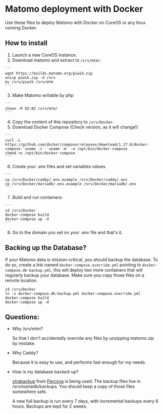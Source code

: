 # Matomo deployment with Docker

Use these files to deploy Matomo with Docker on CoreOS or any linux running
Docker.

## How to install
  1. Launch a new CoreOS instance.
  2. Download matomo and extract to `/srv/mtm/`.

    ```
    wget https://builds.matomo.org/piwik.zip
    unzip piwik.zip -d /srv
    mv /srv/piwik /srv/mtm
    ```

  3. Make Matomo writable by php

    ```
    chown -R 82:82 /srv/mtm/
    ```

  4. Copy the content of this repository to `/srv/Docker`.
  5. Download Docker Compose (Check version, as it will change!)

    ```
    curl -L https://github.com/docker/compose/releases/download/1.17.0/docker-compose-`uname -s`-`uname -m` -o /opt/bin/docker-compose
    chmod +x /opt/bin/docker-compose
    ```

  6. Create your .env files and set variables values.

    ```
    cp /srv/Docker/caddy/.env.example /srv/Docker/caddy/.env
    cp /srv/Docker/mariadb/.env.example /srv/Docker/mariadb/.env
    ```

  7. Build and run containers:

    ```
    cd /srv/Docker
    docker-compose build
    docker-compose up -d
    ```

  8. Go to the domain you set on your .env file and that's it.

## Backing up the Database?

  If your Matomo data is mission-critical, you should backup the database. To do
  so, create a link named `docker-compose.override.yml` pointing to
  `docker-compose.db-backup.yml`, this will deploy two more containers that will
  regularly backup your database. Make sure you copy those files on a remote location.

  ```
  cd /srv/Docker
  ln -s docker-compose.db-backup.yml docker-compose.override.yml
  docker-compose build
  docker-compose up -d
  ```

## Questions:
- Why /srv/mtm?

  So that I don't accidentally override any files by unzipping matomo.zip by mistake.

- Why Caddy?

  Because it is easy to use, and performs fast enough for my needs.

- How is my database backed-up?

  [xtrabackup][xtrabackup] from [Percona][percona] is being used.
  The backup files live in /srv/mariadb/backups. You should keep a copy of those
  files somewhere safe.

  A new full backup is run every 7 days, with incremental backups every 6 hours.
  Backups are kept for 2 weeks.

[xtrabackup]: https://www.percona.com/doc/percona-xtrabackup/LATEST/index.html
[percona]: https://www.percona.com
